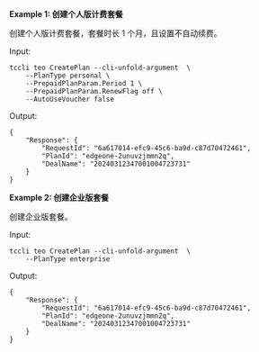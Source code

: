 **Example 1: 创建个人版计费套餐**

创建个人版计费套餐，套餐时长 1 个月，且设置不自动续费。

Input: 

```
tccli teo CreatePlan --cli-unfold-argument  \
    --PlanType personal \
    --PrepaidPlanParam.Period 1 \
    --PrepaidPlanParam.RenewFlag off \
    --AutoUseVoucher false
```

Output: 
```
{
    "Response": {
        "RequestId": "6a617014-efc9-45c6-ba9d-c87d70472461",
        "PlanId": "edgeone-2unuvzjmmn2q",
        "DealName": "20240312347001004723731"
    }
}
```

**Example 2: 创建企业版套餐**

创建企业版套餐。

Input: 

```
tccli teo CreatePlan --cli-unfold-argument  \
    --PlanType enterprise
```

Output: 
```
{
    "Response": {
        "RequestId": "6a617014-efc9-45c6-ba9d-c87d70472461",
        "PlanId": "edgeone-2unuvzjmmn2q",
        "DealName": "20240312347001004723731"
    }
}
```

